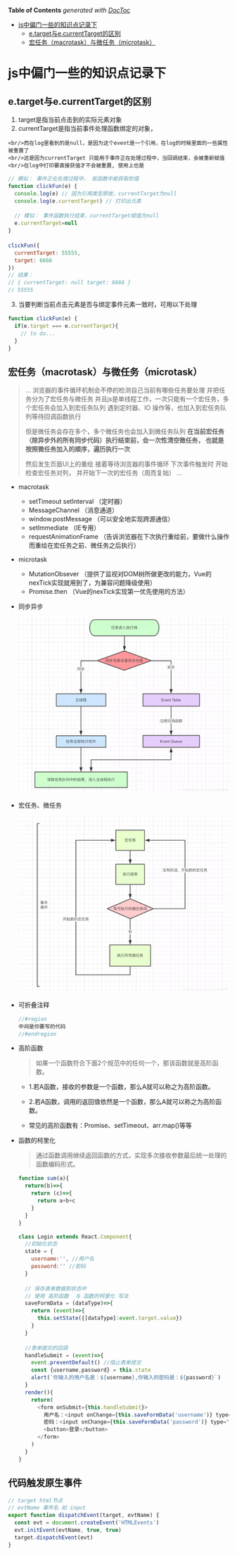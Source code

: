 <!--
 * @Author: mrzou
 * @Date: 2020-09-01 09:40:11
 * @LastEditors: mrzou
 * @LastEditTime: 2021-04-24 17:01:31
 * @Description: file content
-->
<!-- START doctoc generated TOC please keep comment here to allow auto update -->
<!-- DON'T EDIT THIS SECTION, INSTEAD RE-RUN doctoc TO UPDATE -->
**Table of Contents**  *generated with [DocToc](https://github.com/thlorenz/doctoc)*

- [js中偏门一些的知识点记录下](#js%E4%B8%AD%E5%81%8F%E9%97%A8%E4%B8%80%E4%BA%9B%E7%9A%84%E7%9F%A5%E8%AF%86%E7%82%B9%E8%AE%B0%E5%BD%95%E4%B8%8B)
  - [e.target与e.currentTarget的区别](#etarget%E4%B8%8Eecurrenttarget%E7%9A%84%E5%8C%BA%E5%88%AB)
  - [宏任务（macrotask）与微任务（microtask）](#%E5%AE%8F%E4%BB%BB%E5%8A%A1macrotask%E4%B8%8E%E5%BE%AE%E4%BB%BB%E5%8A%A1microtask)

<!-- END doctoc generated TOC please keep comment here to allow auto update -->

# js中偏门一些的知识点记录下

## e.target与e.currentTarget的区别
  1. target是指当前点击到的实际元素对象
  2. currentTarget是指当前事件处理函数绑定的对象，

    <br/>而在log里看到的是null，是因为这个event是一个引用，在log的时候里面的一些属性被重置了
    <br/>这是因为currentTarget 只能用于事件正在处理过程中，当回调结束，会被重新赋值
    <br/>在log中打印要直接获值才不会被重置, 使用上也是

  ```javascript
  // 模似： 事件正在处理过程中， 故函数中能获取到值
  function clickFun(e) {
    console.log(e) // 因为引用类型原故，currentTarget为null
    console.log(e.currentTarget) // 打印出元素

    // 模似： 事件函数执行结束，currentTarget赋值为null
    e.currentTarget=null
  }

  clickFun({
    currentTarget: 55555,
    target: 6666
  })
  // 结果：
  // { currentTarget: null target: 6666 }
  // 55555
  ```

  3. 当要判断当前点击元素是否与绑定事件元素一致时，可用以下处理

  ```javascript
  function clickFun(e) {
    if(e.target === e.currentTarget){
      // to do...
    }
  }
  ```
## 宏任务（macrotask）与微任务（microtask）

  >...
  > 浏览器的事件循环机制会不停的检测自己当前有哪些任务要处理
   并把任务分为了宏任务与微任务 
  并且js是单线程工作，一次只能有一个宏任务，多个宏任务会加入到宏任务队列
  遇到定时器、IO 操作等，也加入到宏任务队列等待回调函数执行
  > 
  > 但是微任务会存在多个，多个微任务也会加入到微任务队列
  **在当前宏任务（除异步外的所有同步代码）执行结束前，会一次性清空微任务，
  也就是按照微任务加入的顺序，遍历执行一次**
  >
  > 然后发生页面UI上的重绘 接着等待浏览器的事件循环 下次事件触发时 开始检查宏任务对列，
  并开始下一次的宏任务（周而复始）
  >...

  - macrotask
    - setTimeout setInterval  （定时器）
    - MessageChannel  （消息通道）
    - window.postMessage （可以安全地实现跨源通信）
    - setImmediate  （IE专用）
    - requestAnimationFrame （告诉浏览器在下次执行重绘前，要做什么操作 而重绘在宏任务之前、微任务之后执行）
  - microtask
    - MutationObsever （提供了监视对DOM树所做更改的能力，Vue的nexTick实现就用到了，为兼容问题降级使用）
    - Promise.then  （Vue的nexTick实现第一优先使用的方法）

  - 同步异步
  
    ![](../images/macrotask/task01.png)
    
  - 宏任务、微任务
  
    ![](../images/macrotask/task02.png)

- 可折叠注释
  ```javascript
  //#region
  中间是你要写的代码
  //#endregion
  ```

- 高阶函数				
  >如果一个函数符合下面2个规范中的任何一个，那该函数就是高阶函数。
  
  - 1.若A函数，接收的参数是一个函数，那么A就可以称之为高阶函数。
 
  - 2.若A函数，调用的返回值依然是一个函数，那么A就可以称之为高阶函数。
  
  - 常见的高阶函数有：Promise、setTimeout、arr.map()等等

- 函数的柯里化
  > 通过函数调用继续返回函数的方式，实现多次接收参数最后统一处理的函数编码形式。 
  ```javascript
  function sum(a){
    return(b)=>{
      return (c)=>{
        return a+b+c
      }
    }
  }
  ```
  ```javascript
  class Login extends React.Component{
    //初始化状态
    state = {
      username:'', //用户名
      password:'' //密码
    }

    // 保存表单数据到状态中
    // 使用 高阶函数	与 函数的柯里化 写法
    saveFormData = (dataType)=>{
      return (event)=>{
        this.setState({[dataType]:event.target.value})
      }
    }

    //表单提交的回调
    handleSubmit = (event)=>{
      event.preventDefault() //阻止表单提交
      const {username,password} = this.state
      alert(`你输入的用户名是：${username},你输入的密码是：${password}`)
    }
    render(){
      return(
        <form onSubmit={this.handleSubmit}>
          用户名：<input onChange={this.saveFormData('username')} type="text" name="username"/>
          密码：<input onChange={this.saveFormData('password')} type="password" name="password"/>
          <button>登录</button>
        </form>
      )
    }
  }
  ```
## 代码触发原生事件
```javascript
// target html节点
// evtName 事件名 如 input
export function dispatchEvent(target, evtName) {
  const evt = document.createEvent('HTMLEvents')
  evt.initEvent(evtName, true, true)
  target.dispatchEvent(evt)
}
```


